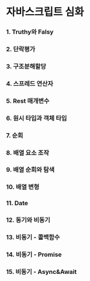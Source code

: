 # 자바스크립트 심화

### 1. Truthy와 Falsy

### 2. 단락평가

### 3. 구조분해할당

### 4. 스프레드 연산자

### 5. Rest 매개변수

### 6. 원시 타입과 객체 타입

### 7. 순회

### 8. 배열 요소 조작

### 9. 배열 순회와 탐색

### 10. 배열 변형

### 11. Date

### 12. 동기와 비동기

### 13. 비동기 - 콜백함수

### 14. 비동기 - Promise

### 15. 비동기 - Async\&Await
